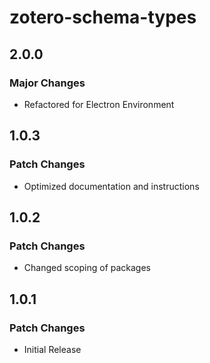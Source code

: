 # zotero-schema-types

## 2.0.0

### Major Changes

- Refactored for Electron Environment

## 1.0.3

### Patch Changes

- Optimized documentation and instructions

## 1.0.2

### Patch Changes

- Changed scoping of packages

## 1.0.1

### Patch Changes

- Initial Release
